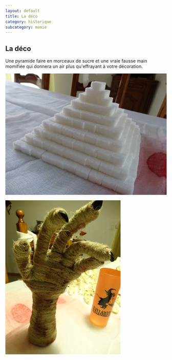 ```yaml
---
layout: default
title: La déco
category: historique
subcategory: momie
---
```


## La déco

Une pyramide faire en morceaux de sucre et une vraie fausse main momifiée qui donnera un air plus qu'effrayant à votre décoration.

![deco](/assets/images/pages/DSC06479.jpg)

![deco](/assets/images/pages/DSC06489.jpg)

